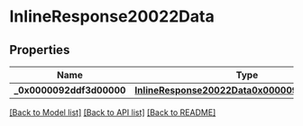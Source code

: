 # InlineResponse20022Data

## Properties
Name | Type | Description | Notes
------------ | ------------- | ------------- | -------------
**_0x0000092ddf3d00000** | [**InlineResponse20022Data0x0000092ddf3d00000**](InlineResponse20022Data0x0000092ddf3d00000.md) |  | [optional] 

[[Back to Model list]](../README.md#documentation-for-models) [[Back to API list]](../README.md#documentation-for-api-endpoints) [[Back to README]](../README.md)


